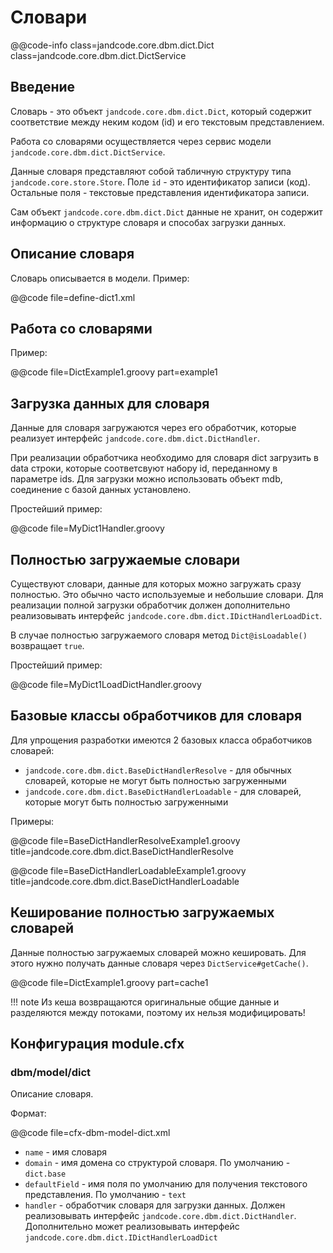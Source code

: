 Словари
=======

@@code-info class=jandcode.core.dbm.dict.Dict class=jandcode.core.dbm.dict.DictService

Введение
--------

Словарь - это объект `jandcode.core.dbm.dict.Dict`, который содержит соответствие между
неким кодом (id) и его текстовым представлением.

Работа со словарями осуществляется через сервис модели
`jandcode.core.dbm.dict.DictService`.

Данные словаря представляют собой табличную структуру типа `jandcode.core.store.Store`.
Поле `id` - это идентификатор записи (код). Остальные поля - текстовые представления
идентификатора записи.

Сам объект `jandcode.core.dbm.dict.Dict` данные не хранит, он содержит информацию о
структуре словаря и способах загрузки данных.

Описание словаря
----------------

Словарь описывается в модели. Пример:

@@code file=define-dict1.xml


Работа со словарями
-------------------

Пример:

@@code file=DictExample1.groovy part=example1


Загрузка данных для словаря
---------------------------

Данные для словаря загружаются через его обработчик, которые реализует интерфейс
`jandcode.core.dbm.dict.DictHandler`.

При реализации обработчика необходимо для словаря dict загрузить в data строки, которые
соответсвуют набору id, переданному в параметре ids. Для загрузки можно использовать
объект mdb, соединение с базой данных установлено.

Простейший пример:

@@code file=MyDict1Handler.groovy

Полностью загружаемые словари
-----------------------------

Существуют словари, данные для которых можно загружать сразу полностью. Это обычно часто
используемые и небольшие словари. Для реализации полной загрузки обработчик должен
дополнительно реализовывать интерфейс
`jandcode.core.dbm.dict.IDictHandlerLoadDict`.

В случае полностью загружаемого словаря метод `Dict@isLoadable()` возвращает `true`.

Простейший пример:

@@code file=MyDict1LoadDictHandler.groovy


Базовые классы обработчиков для словаря
---------------------------------------

Для упрощения разработки имеются 2 базовых класса обработчиков словарей:

* `jandcode.core.dbm.dict.BaseDictHandlerResolve` - для обычных словарей, которые не могут
  быть полностью загруженными
* `jandcode.core.dbm.dict.BaseDictHandlerLoadable` - для словарей, которые могут быть
  полностью загруженными
  
Примеры:

@@code file=BaseDictHandlerResolveExample1.groovy
       title=jandcode.core.dbm.dict.BaseDictHandlerResolve
                                                 
@@code file=BaseDictHandlerLoadableExample1.groovy
       title=jandcode.core.dbm.dict.BaseDictHandlerLoadable
                      

Кеширование полностью загружаемых словарей
------------------------------------------

Данные полностью загружаемых словарей можно кешировать. Для этого нужно получать
данные словаря через `DictService#getCache()`.

@@code file=DictExample1.groovy part=cache1
                                 
!!! note
    Из кеша возвращаются оригинальные общие данные и разделяются между потоками, 
    поэтому их нельзя модифицировать!

Конфигурация module.cfx
-----------------------

### dbm/model/dict

Описание словаря.

Формат:

@@code file=cfx-dbm-model-dict.xml

* `name` - имя словаря
* `domain` - имя домена со структурой словаря. По умолчанию - `dict.base`
* `defaultField` - имя поля по умолчанию для получения текстового представления. По
  умолчанию - `text`
* `handler` - обработчик словаря для загрузки данных. Должен реализовывать интерфейс
  `jandcode.core.dbm.dict.DictHandler`. Дополнительно может реализовывать интерфейс
  `jandcode.core.dbm.dict.IDictHandlerLoadDict`
  
  






